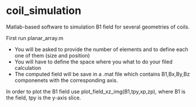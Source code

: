 # coil_simulation
Matlab-based software to simulation B1 field for several geometries of coils.

First run planar_array.m
  - You will be asked to provide the number of elements and to define each one of them (size and position)
  - You will have to define the space where you what to do your filed calculation
  - The computed field will be save in a .mat file which contains B1,Bx,By,Bz componenets with the corresponding axis.

In order to plot the B1 field use plot_field_xz_img(B1,tpy,xp,zp), where B1 is the field, tpy is the y-axis slice.

